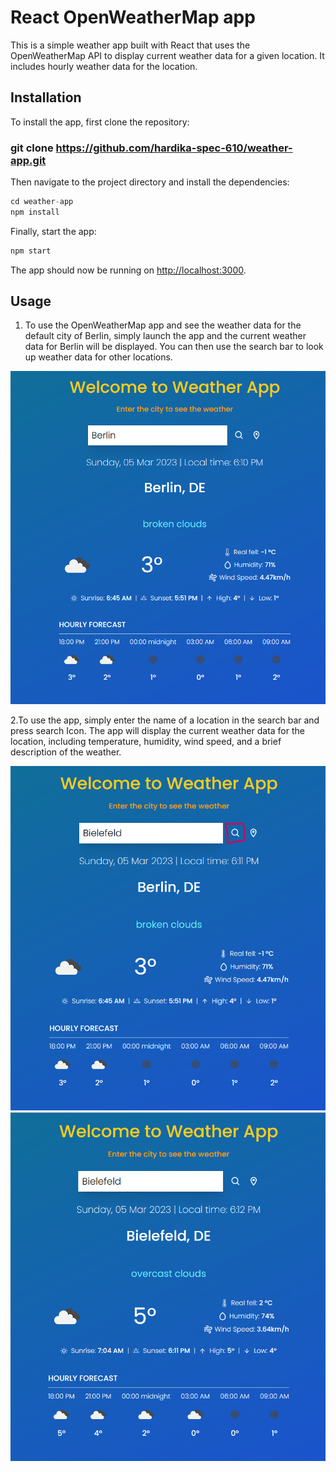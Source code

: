 # React OpenWeatherMap app

This is a simple weather app built with React that uses the OpenWeatherMap API to display current weather data for a given location. It includes hourly weather data for the location.

## Installation

To install the app, first clone the repository:

### git clone https://github.com/hardika-spec-610/weather-app.git

Then navigate to the project directory and install the dependencies:

```javascript
cd weather-app
npm install
```

Finally, start the app:

```javascript
npm start
```

The app should now be running on [http://localhost:3000](http://localhost:3000).

## Usage

1. To use the OpenWeatherMap app and see the weather data for the default city of Berlin, simply launch the app and the current weather data for Berlin will be displayed. You can then use the search bar to look up weather data for other locations.

![image](/public/img/first.png)

2.To use the app, simply enter the name of a location in the search bar and press search Icon. The app will display the current weather data for the location, including temperature, humidity, wind speed, and a brief description of the weather.

![image](/public/img/second.png)
![image](/public/img/third.png)
